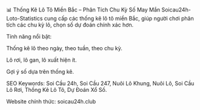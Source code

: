 📊 Thống Kê Lô Tô Miền Bắc – Phân Tích Chu Kỳ Số May Mắn
Soicau24h-Loto-Statistics cung cấp các thống kê lô tô miền Bắc, giúp người chơi phân tích các chu kỳ lô, chọn số dự đoán chính xác hơn.

Tính năng nổi bật:

Thống kê lô theo ngày, theo tuần, theo chu kỳ.

Lô rơi, lô gan, lô xuất hiện ít.

Gợi ý số dựa trên thống kê.

SEO Keywords: Soi Cầu 24h, Soi Cầu 247, Nuôi Lô Khung, Nuôi Lô, Soi Cầu Lô Rơi, Thống Kê Lô Tô, Dự Đoán Xổ Số.

Website chính thức: soicau24h.club
